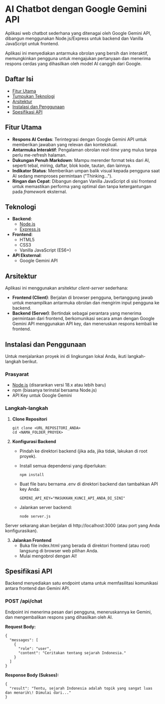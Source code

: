 # **AI Chatbot dengan Google Gemini API**

Aplikasi web chatbot sederhana yang ditenagai oleh Google Gemini API, dibangun menggunakan Node.js/Express untuk backend dan Vanilla JavaScript untuk frontend.

Aplikasi ini menyediakan antarmuka obrolan yang bersih dan interaktif, memungkinkan pengguna untuk mengajukan pertanyaan dan menerima respons cerdas yang dihasilkan oleh model AI canggih dari Google.

## **Daftar Isi**

* [Fitur Utama](https://www.google.com/search?q=%23fitur-utama)  
* [Tumpukan Teknologi](https://www.google.com/search?q=%23tumpukan-teknologi)  
* [Arsitektur](https://www.google.com/search?q=%23arsitektur)  
* [Instalasi dan Penggunaan](https://www.google.com/search?q=%23instalasi-dan-penggunaan)  
* [Spesifikasi API](https://www.google.com/search?q=%23spesifikasi-api)

## **Fitur Utama**

* **Respons AI Cerdas**: Terintegrasi dengan Google Gemini API untuk memberikan jawaban yang relevan dan kontekstual.  
* **Antarmuka Interaktif**: Pengalaman obrolan *real-time* yang mulus tanpa perlu me-refresh halaman.  
* **Dukungan Penuh Markdown**: Mampu merender format teks dari AI, seperti tebal, miring, daftar, blok kode, tautan, dan lainnya.  
* **Indikator Status**: Memberikan umpan balik visual kepada pengguna saat AI sedang memproses permintaan ("Thinking...").  
* **Ringan dan Cepat**: Dibangun dengan Vanilla JavaScript di sisi frontend untuk memastikan performa yang optimal dan tanpa ketergantungan pada *framework* eksternal.

## **Teknologi**

* **Backend**:  
  * [Node.js](https://nodejs.org/)  
  * [Express.js](https://expressjs.com/)  
* **Frontend**:  
  * HTML5  
  * CSS3  
  * Vanilla JavaScript (ES6+)  
* **API Eksternal**:  
  * Google Gemini API

## **Arsitektur**

Aplikasi ini menggunakan arsitektur *client-server* sederhana:

* **Frontend (Client)**: Berjalan di browser pengguna, bertanggung jawab untuk menampilkan antarmuka obrolan dan mengirim input pengguna ke backend.  
* **Backend (Server)**: Bertindak sebagai perantara yang menerima permintaan dari frontend, berkomunikasi secara aman dengan Google Gemini API menggunakan API key, dan meneruskan respons kembali ke frontend.

## **Instalasi dan Penggunaan**

Untuk menjalankan proyek ini di lingkungan lokal Anda, ikuti langkah-langkah berikut.

### **Prasyarat**

* [Node.js](https://nodejs.org/en/download/) (disarankan versi 18.x atau lebih baru)  
* npm (biasanya terinstal bersama Node.js)  
* API Key untuk Google Gemini

### **Langkah-langkah**

1. **Clone Repositori**  
   ```
   git clone <URL_REPOSITORI_ANDA>  
   cd <NAMA_FOLDER_PROYEK>
   ```

2. **Konfigurasi Backend**  
   * Pindah ke direktori backend (jika ada, jika tidak, lakukan di root proyek).  
   * Install semua dependensi yang diperlukan:  
     ```
     npm install
     ```

   * Buat file baru bernama .env di direktori backend dan tambahkan API key Anda:  
     ```
     GEMINI_API_KEY="MASUKKAN_KUNCI_API_ANDA_DI_SINI"
     ```

   * Jalankan server backend:  
     ```
     node server.js
     ```

Server sekarang akan berjalan di http://localhost:3000 (atau port yang Anda konfigurasikan).

3. **Jalankan Frontend**  
   * Buka file index.html yang berada di direktori frontend (atau root) langsung di browser web pilihan Anda.  
   * Mulai mengobrol dengan AI\!

## **Spesifikasi API**

Backend menyediakan satu endpoint utama untuk memfasilitasi komunikasi antara frontend dan Gemini API.

### **POST /api/chat**

Endpoint ini menerima pesan dari pengguna, meneruskannya ke Gemini, dan mengembalikan respons yang dihasilkan oleh AI.

**Request Body:**
```
{  
  "messages": [  
    {  
      "role": "user",  
      "content": "Ceritakan tentang sejarah Indonesia."  
    }  
  ]  
}
```
**Response Body (Sukses):**
```
{  
  "result": "Tentu, sejarah Indonesia adalah topik yang sangat luas dan menarik\! Dimulai dari..."  
}  
```
